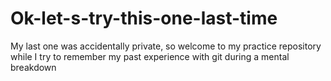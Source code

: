 # Ok-let-s-try-this-one-last-time
My last one was accidentally private, so welcome to my practice repository while I try to remember my past experience with git during a mental breakdown
